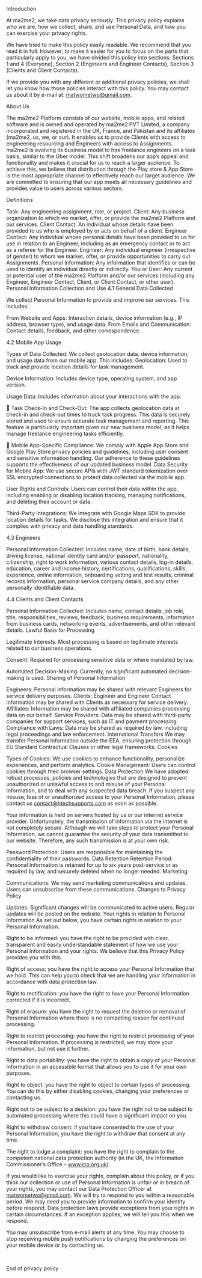 Introduction

At ma2me2, we take data privacy seriously. This privacy policy explains who we are, how we collect, share, and use Personal Data, and how you can exercise your privacy rights.

We have tried to make this policy easily readable. We recommend that you read it in full. However, to make it easier for you to focus on the parts that particularly apply to you, we have divided this policy into sections: Sections 1 and 4 (Everyone), Section 2 (Engineers and Engineer Contacts), Section 3 (Clients and Client Contacts).

If we provide you with any different or additional privacy policies, we shall let you know how those policies interact with this policy. You may contact us about it by e-mail at: matwometwo@gmail.com.

About Us

The ma2me2 Platform consists of our website, mobile apps, and related software and is owned and operated by ma2me2 PVT Limited, a company incorporated and registered in the UK, France, and Pakistan and its affiliates (ma2me2, us, we, or our). It enables us to provide Clients with access to engineering resourcing and Engineers with access to Assignments. ma2me2 is evolving its business model to hire freelance engineers on a task basis, similar to the Uber model. This shift broadens our app’s appeal and functionality and makes it crucial for us to reach a larger audience. To achieve this, we believe that distribution through the Play store & App Store is the most appropriate channel to effectively reach our target audience. We are committed to ensuring that our app meets all necessary guidelines and provides value to users across various sectors.

Definitions

Task: Any engineering assignment, role, or project.
Client: Any business organization to which we market, offer, or provide the ma2me2 Platform and our services.
Client Contact: An individual whose details have been provided to us who is employed by or acts on behalf of a client.
Engineer Contact: Any individual whose personal details have been provided to us for use in relation to an Engineer, including as an emergency contact or to act as a referee for the Engineer.
Engineer: Any individual engineer (irrespective of gender) to whom we market, offer, or provide opportunities to carry out Assignments.
Personal Information: Any information that identifies or can be used to identify an individual directly or indirectly.
You or User: Any current or potential user of the ma2me2 Platform and/or our services (including any Engineer, Engineer Contact, Client, or Client Contact, or other user).
Personal Information Collection and Use
4.1 General Data Collected

We collect Personal Information to provide and improve our services. This includes:

From Website and Apps: Interaction details, device information (e.g., IP address, browser type), and usage data.
From Emails and Communication: Contact details, feedback, and other correspondence.

4.2 Mobile App Usage

Types of Data Collected: We collect geolocation data, device information, and usage data from our mobile app. This includes:
Geolocation: Used to track and provide location details for task management.

Device Information: Includes device type, operating system, and app version.

Usage Data: Includes information about your interactions with the app.

  Task Check-In and Check-Out: The app collects geolocation data at check-in and check-out times to track task progress. This data is securely stored and used to ensure accurate task management and reporting. This feature is particularly important given our new business model, as it helps manage freelance engineering tasks efficiently.

  Mobile App-Specific Compliance: We comply with Apple App Store and Google Play Store privacy policies and guidelines, including user consent and sensitive information handling. Our adherence to these guidelines supports the effectiveness of our updated business model.
Data Security for Mobile App: We use secure APIs with JWT standard tokenization over SSL encrypted connections to protect data collected via the mobile app.

User Rights and Controls: Users can control their data within the app, including enabling or disabling location tracking, managing notifications, and deleting their account or data.

Third-Party Integrations: We integrate with Google Maps SDK to provide location details for tasks. We disclose this integration and ensure that it complies with privacy and data handling standards.

4.3 Engineers

Personal Information Collected: Includes name, date of birth, bank details, driving license, national identity card and/or passport, nationality, citizenship, right to work information, various contact details, log-in details, education, career and income history, certifications, qualifications, skills, experience, online information, onboarding vetting and test results, criminal records information, personal service company details, and any other personally identifiable data.

4.4 Clients and Client Contacts

Personal Information Collected: Includes name, contact details, job role, title, responsibilities, reviews, feedback, business requirements, information from business cards, networking events, advertisements, and other relevant details.
Lawful Basis for Processing

Legitimate Interests: Most processing is based on legitimate interests related to our business operations.

Consent: Required for processing sensitive data or where mandated by law.

Automated Decision-Making: Currently, no significant automated decision-making is used.
Sharing of Personal Information

Engineers: Personal information may be shared with relevant Engineers for service delivery purposes.
Clients: Engineer and Engineer Contact information may be shared with Clients as necessary for service delivery.
Affiliates: Information may be shared with affiliated companies processing data on our behalf.
Service Providers: Data may be shared with third-party companies for support services, such as IT and payment processing.
Compliance with Laws: Data may be shared as required by law, including legal proceedings and law enforcement.
International Transfers
We may transfer Personal Information outside the EEA, ensuring protection through EU Standard Contractual Clauses or other legal frameworks.
Cookies

Types of Cookies: We use cookies to enhance functionality, personalize experiences, and perform analytics.
Cookie Management: Users can control cookies through their browser settings.
Data Protection
We have adopted robust processes, policies and technologies that are designed to prevent unauthorized or unlawful access to and misuse of your Personal Information, and to deal with any suspected data breach. If you suspect any misuse, loss of or unauthorized access to your Personal Information, please contact us contact@htechsupports.com as soon as possible.

Your information is held on servers hosted by us or our internet service provider. Unfortunately, the transmission of information via the internet is not completely secure. Although we will take steps to protect your Personal Information, we cannot guarantee the security of your data transmitted to our website. Therefore, any such transmission is at your own risk.

Password Protection: Users are responsible for maintaining the confidentiality of their passwords.
Data Retention
Retention Period: Personal Information is retained for up to six years post-service or as required by law, and securely deleted when no longer needed.
Marketing

Communications: We may send marketing communications and updates. Users can unsubscribe from these communications.
Changes to Privacy Policy

Updates: Significant changes will be communicated to active users. Regular updates will be posted on the website.
Your rights in relation to Personal Information
As set out below, you have certain rights in relation to your Personal Information.

Right to be informed: you have the right to be provided with clear, transparent and easily understandable statement of how we use your Personal Information and your rights. We believe that this Privacy Policy provides you with this.

Right of access: you have the right to access your Personal Information that we hold. This can help you to check that we are handling your information in accordance with data protection law.

Right to rectification: you have the right to have your Personal Information corrected if it is incorrect.

Right of erasure: you have the right to request the deletion or removal of Personal Information where there is no compelling reason for continued processing.

Right to restrict processing: you have the right to restrict processing of your Personal Information. If processing is restricted, we may store your information, but not use it further.

Right to data portability: you have the right to obtain a copy of your Personal Information in an accessible format that allows you to use it for your own purposes.

Right to object: you have the right to object to certain types of processing. You can do this by either disabling cookies, changing your preferences or contacting us.

Right not to be subject to a decision: you have the right not to be subject to automated processing where this could have a significant impact on you.

Right to withdraw consent: if you have consented to the use of your Personal Information, you have the right to withdraw that consent at any time.

The right to lodge a complaint: you have the right to complain to the competent national data protection authority (in the UK, the Information Commissioner’s Office – www.ico.org.uk).

If you would like to exercise your rights, complain about this policy, or if you think our collection or use of Personal Information is unfair or in breach of your rights, you may contact our Data Protection Officer at matwometwo@gmail.com. We will try to respond to you within a reasonable period. We may need you to provide information to confirm your identity before respond. Data protection laws provide exceptions from your rights in certain circumstances. If an exception applies, we will tell you this when we respond.

You may unsubscribe from e-mail alerts at any time. You may choose to stop receiving mobile push notifications by changing the preferences on your mobile device or by contacting us.

‍

End of privacy policy
